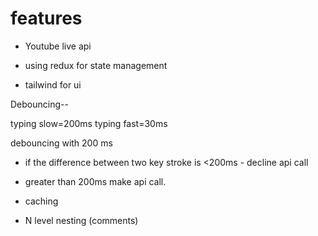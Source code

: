 # features

- Youtube live api 

- using redux for state management 

- tailwind for ui 

Debouncing--

typing slow=200ms
typing fast=30ms

debouncing with 200 ms 
- if the difference between two key stroke is <200ms - decline api call
- greater than  200ms make api call.

- caching

- N level nesting (comments)